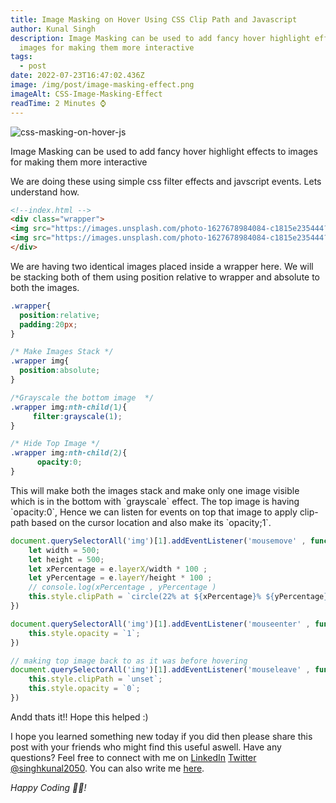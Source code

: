 ```yaml
---
title: Image Masking on Hover Using CSS Clip Path and Javascript
author: Kunal Singh
description: Image Masking can be used to add fancy hover highlight effects to
  images for making them more interactive
tags:
  - post
date: 2022-07-23T16:47:02.436Z
image: /img/post/image-masking-effect.png
imageAlt: CSS-Image-Masking-Effect
readTime: 2 Minutes ⌚
---
```

![css-masking-on-hover-js](/img/post/css-masking-on-hover-js.gif)

Image Masking can be used to add fancy hover highlight effects to images for making them more interactive

We are doing these using simple css filter effects and javscript events. Lets understand how.

```html
<!--index.html -->
<div class="wrapper">
<img src="https://images.unsplash.com/photo-1627678984084-c1815e235444?crop=entropy&cs=tinysrgb&fit=crop&fm=jpg&h=500&ixid=MnwxfDB8MXxyYW5kb218MHx8YnV0dGVyZmx5fHx8fHx8MTY1ODU5Mjg2MQ&ixlib=rb-1.2.1&q=80&utm_campaign=api-credit&utm_medium=referral&utm_source=unsplash_source&w=500" alt="">
<img src="https://images.unsplash.com/photo-1627678984084-c1815e235444?crop=entropy&cs=tinysrgb&fit=crop&fm=jpg&h=500&ixid=MnwxfDB8MXxyYW5kb218MHx8YnV0dGVyZmx5fHx8fHx8MTY1ODU5Mjg2MQ&ixlib=rb-1.2.1&q=80&utm_campaign=api-credit&utm_medium=referral&utm_source=unsplash_source&w=500" alt="">
</div>
```

We are having two identical images placed inside a wrapper here. We will be stacking both of them using position relative to wrapper and absolute to both the images.

```css
.wrapper{
  position:relative;  
  padding:20px;
}

/* Make Images Stack */
.wrapper img{  
  position:absolute;
}

/*Grayscale the bottom image  */
.wrapper img:nth-child(1){
     filter:grayscale(1);
}

/* Hide Top Image */
.wrapper img:nth-child(2){
      opacity:0;
}
```

This will make both the images stack and make only one image visible which is in the bottom with \`grayscale\` effect. The top image is having \`opacity:0\`, Hence we can listen for events on top that image to apply clip-path based on the cursor location and also make its \`opacity;1\`.

```javascript
document.querySelectorAll('img')[1].addEventListener('mousemove' , function(e){
    let width = 500;
    let height = 500;
    let xPercentage = e.layerX/width * 100 ; 
    let yPercentage = e.layerY/height * 100 ;
    // console.log(xPercentage , yPercentage )
    this.style.clipPath = `circle(22% at ${xPercentage}% ${yPercentage}%)`
})

document.querySelectorAll('img')[1].addEventListener('mouseenter' , function(e){
    this.style.opacity = `1`;
})

// making top image back to as it was before hovering
document.querySelectorAll('img')[1].addEventListener('mouseleave' , function(e){
    this.style.clipPath = `unset`;
    this.style.opacity = `0`;
})
```

Andd thats it!! Hope this helped :)

I hope you learned something new today if you did then please share this post with your friends who might find this useful aswell. Have any questions? Feel free to connect with me on     <a href="//linkedin.com/in/singhkunal2050" target="_blank">LinkedIn</a> <a href="//twitter.com/singhkunal2050" target="_blank">Twitter</a>  <a href="/" target="_blank">@singhkunal2050</a>. You can also write me <a href="/#contact" target="_blank">here</a>.

*Happy Coding 👩‍💻!*